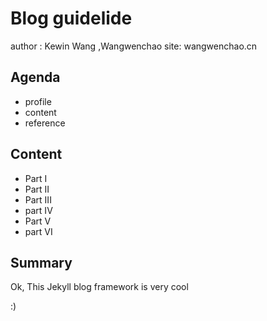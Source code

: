 # Blog guidelide
  author : Kewin Wang ,Wangwenchao
  site: wangwenchao.cn

## Agenda
  - profile
  - content
  - reference

## Content

  - Part I
  - Part II
  - Part III
  - part IV
  - Part V 
  - part VI

## Summary
  Ok, This Jekyll blog framework is very cool
  

:)
